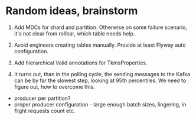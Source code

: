 # Random ideas, brainstorm

1. Add MDCs for shard and partition. Otherwise on some failure scenario, it's not clear from rollbar, which table needs help.

3. Avoid engineers creating tables manually. Provide at least Flyway auto configuration.

5. Add hierarchical Valid annotations for TkmsProperties.

6. It turns out, than in the polling cycle, the sending messages to the Kafka can be by far the slowest step,
looking at 95th percentiles. We need to figure out, how to overcome this.
* producer per partition?
* proper producer configuration - large enough batch sizes, lingering, in flight requests count etc.